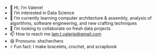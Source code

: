 - 👋 Hi, I’m Valerie!
- 👀 I’m interested in Data Science
- 🌱 I’m currently learning computer architecture & assembly, analysis of algorithms, software engineering, and new crafting techniques
- 💞️ I’m looking to collaborate on fresh data projects
- 📫 How to reach me lam.t.valerie@gmail.com
- 😄 Pronouns: she/her/hers
- ⚡ Fun fact: I make bracelets, crochet, and scrapbook

<!---
lamva2/lamva2 is a ✨ special ✨ repository because its `README.md` (this file) appears on your GitHub profile.
You can click the Preview link to take a look at your changes.
--->
